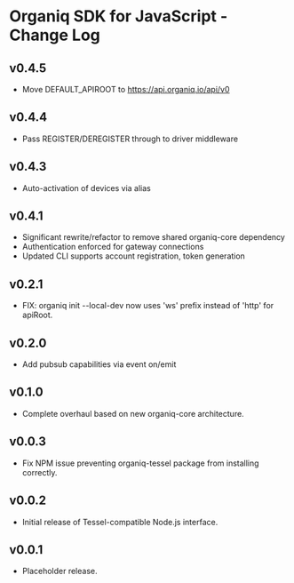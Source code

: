 # Organiq SDK for JavaScript - Change Log

## v0.4.5
 * Move DEFAULT_APIROOT to https://api.organiq.io/api/v0

## v0.4.4
 * Pass REGISTER/DEREGISTER through to driver middleware

## v0.4.3
 * Auto-activation of devices via alias

## v0.4.1
 * Significant rewrite/refactor to remove shared organiq-core dependency
 * Authentication enforced for gateway connections
 * Updated CLI supports account registration, token generation

## v0.2.1
 * FIX: organiq init --local-dev now uses 'ws' prefix instead of 'http' for
        apiRoot.

## v0.2.0
 * Add pubsub capabilities via event on/emit

## v0.1.0
 * Complete overhaul based on new organiq-core architecture.

## v0.0.3
 * Fix NPM issue preventing organiq-tessel package from installing correctly.

## v0.0.2
 * Initial release of Tessel-compatible Node.js interface. 

## v0.0.1
 * Placeholder release.

